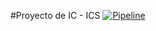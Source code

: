 #Proyecto de IC - ICS
[![Pipeline](https://github.com/Ferrrchu/ICS-CICD/actions/workflows/pipeline.yml/badge.svg)](https://github.com/Ferrrchu/ICS-CICD/actions/workflows/pipeline.yml)
